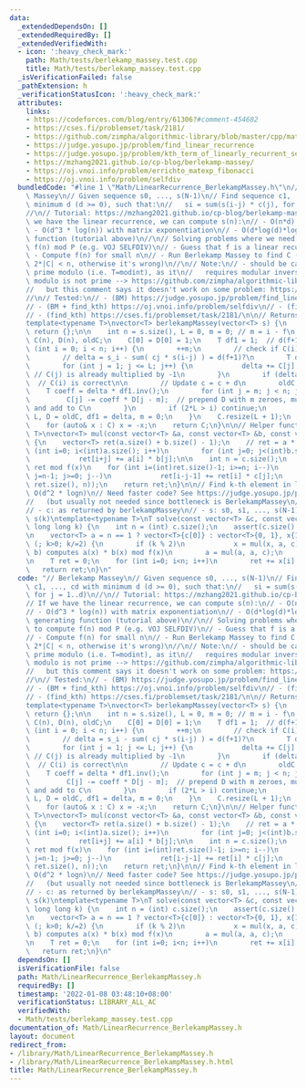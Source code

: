 ```yaml
---
data:
  _extendedDependsOn: []
  _extendedRequiredBy: []
  _extendedVerifiedWith:
  - icon: ':heavy_check_mark:'
    path: Math/tests/berlekamp_massey.test.cpp
    title: Math/tests/berlekamp_massey.test.cpp
  _isVerificationFailed: false
  _pathExtension: h
  _verificationStatusIcon: ':heavy_check_mark:'
  attributes:
    links:
    - https://codeforces.com/blog/entry/61306?#comment-454682
    - https://cses.fi/problemset/task/2181/
    - https://github.com/zimpha/algorithmic-library/blob/master/cpp/mathematics/linear-recurrence.cc
    - https://judge.yosupo.jp/problem/find_linear_recurrence
    - https://judge.yosupo.jp/problem/kth_term_of_linearly_recurrent_sequence
    - https://mzhang2021.github.io/cp-blog/berlekamp-massey/
    - https://oj.vnoi.info/problem/errichto_matexp_fibonacci
    - https://oj.vnoi.info/problem/selfdiv
  bundledCode: "#line 1 \"Math/LinearRecurrence_BerlekampMassey.h\"\n// Berlekamp\
    \ Massey\n// Given sequence s0, ..., s(N-1)\n// Find sequence c1, ..., cd with\
    \ minimum d (d >= 0), such that:\n//   si = sum(s(i-j) * c(j), for j = 1..d)\n\
    //\n// Tutorial: https://mzhang2021.github.io/cp-blog/berlekamp-massey/\n// If\
    \ we have the linear recurrence, we can compute s(n):\n// - O(n*d) naively\n//\
    \ - O(d^3 * log(n)) with matrix exponentiation\n// - O(d*log(d)*log(k)) with generating\
    \ function (tutorial above)\n//\n// Solving problems where we need to compute\
    \ f(n) mod P (e.g. VOJ SELFDIV)\n// - Guess that f is a linear recurrence\n//\
    \ - Compute f(n) for small n\n// - Run Berlekamp Massey to find C (we must have\
    \ 2*|C| < n, otherwise it's wrong)\n//\n// Note:\n// - should be calculated in\
    \ prime modulo (i.e. T=modint), as it\n//   requires modular inverse\n// - when\
    \ modulo is not prime --> https://github.com/zimpha/algorithmic-library/blob/master/cpp/mathematics/linear-recurrence.cc\n\
    //   but this comment says it doesn't work on some problem: https://codeforces.com/blog/entry/61306?#comment-454682\n\
    //\n// Tested:\n// - (BM) https://judge.yosupo.jp/problem/find_linear_recurrence\n\
    // - (BM + find_kth) https://oj.vnoi.info/problem/selfdiv\n// - (find_kth) https://oj.vnoi.info/problem/errichto_matexp_fibonacci\n\
    // - (find_kth) https://cses.fi/problemset/task/2181/\n\n// Returns c1, ..., cd\n\
    template<typename T>\nvector<T> berlekampMassey(vector<T> s) {\n    if (s.empty())\
    \ return {};\n\n    int n = s.size(), L = 0, m = 0; // m = i - f\n    vector<T>\
    \ C(n), D(n), oldC;\n    C[0] = D[0] = 1;\n    T df1 = 1;  // d(f+1)\n    for\
    \ (int i = 0; i < n; i++) {\n        ++m;\n        // check if C(i) == a(i)\n\
    \        // delta = s_i - sum( cj * s(i-j) ) = d(f+1)?\n        T delta = s[i];\n\
    \        for (int j = 1; j <= L; j++) {\n            delta += C[j] * s[i-j]; \
    \ // C(j) is already multiplied by -1\n        }\n        if (delta == 0) continue;\
    \  // C(i) is correct\n\n        // Update c = c + d\n        oldC = C;\n    \
    \    T coeff = delta * df1.inv();\n        for (int j = m; j < n; j++) {\n   \
    \         C[j] -= coeff * D[j - m];  // prepend D with m zeroes, multiply by coeff\
    \ and add to C\n        }\n        if (2*L > i) continue;\n        L = i + 1 -\
    \ L, D = oldC, df1 = delta, m = 0;\n    }\n    C.resize(L + 1);\n    C.erase(C.begin());\n\
    \    for (auto& x : C) x = -x;\n    return C;\n}\n\n// Helper function\ntemplate<typename\
    \ T>\nvector<T> mul(const vector<T> &a, const vector<T> &b, const vector<T>& c)\
    \ {\n    vector<T> ret(a.size() + b.size() - 1);\n    // ret = a * b\n    for\
    \ (int i=0; i<(int)a.size(); i++)\n        for (int j=0; j<(int)b.size(); j++)\n\
    \            ret[i+j] += a[i] * b[j];\n\n    int n = c.size();\n    // reducing\
    \ ret mod f(x)\n    for (int i=(int)ret.size()-1; i>=n; i--)\n        for (int\
    \ j=n-1; j>=0; j--)\n            ret[i-j-1] += ret[i] * c[j];\n    ret.resize(min((int)\
    \ ret.size(), n));\n    return ret;\n}\n\n// Find k-th element in linear recurrence:\
    \ O(d^2 * logn)\n// Need faster code? See https://judge.yosupo.jp/problem/kth_term_of_linearly_recurrent_sequence\n\
    //   (but usually not needed since bottleneck is BerlekampMassey\n//\n// Params:\n\
    // - c: as returned by berlekampMassey\n// - s: s0, s1, ..., s(N-1)\n// Returns:\
    \ s(k)\ntemplate<typename T>\nT solve(const vector<T> &c, const vector<T> &s,\
    \ long long k) {\n    int n = (int) c.size();\n    assert(c.size() <= s.size());\n\
    \n    vector<T> a = n == 1 ? vector<T>{c[0]} : vector<T>{0, 1}, x{1};\n    for\
    \ (; k>0; k/=2) {\n        if (k % 2)\n            x = mul(x, a, c);  // mul(a,\
    \ b) computes a(x) * b(x) mod f(x)\n        a = mul(a, a, c);\n    }\n    x.resize(n);\n\
    \n    T ret = 0;\n    for (int i=0; i<n; i++)\n        ret += x[i] * s[i];\n \
    \   return ret;\n}\n"
  code: "// Berlekamp Massey\n// Given sequence s0, ..., s(N-1)\n// Find sequence\
    \ c1, ..., cd with minimum d (d >= 0), such that:\n//   si = sum(s(i-j) * c(j),\
    \ for j = 1..d)\n//\n// Tutorial: https://mzhang2021.github.io/cp-blog/berlekamp-massey/\n\
    // If we have the linear recurrence, we can compute s(n):\n// - O(n*d) naively\n\
    // - O(d^3 * log(n)) with matrix exponentiation\n// - O(d*log(d)*log(k)) with\
    \ generating function (tutorial above)\n//\n// Solving problems where we need\
    \ to compute f(n) mod P (e.g. VOJ SELFDIV)\n// - Guess that f is a linear recurrence\n\
    // - Compute f(n) for small n\n// - Run Berlekamp Massey to find C (we must have\
    \ 2*|C| < n, otherwise it's wrong)\n//\n// Note:\n// - should be calculated in\
    \ prime modulo (i.e. T=modint), as it\n//   requires modular inverse\n// - when\
    \ modulo is not prime --> https://github.com/zimpha/algorithmic-library/blob/master/cpp/mathematics/linear-recurrence.cc\n\
    //   but this comment says it doesn't work on some problem: https://codeforces.com/blog/entry/61306?#comment-454682\n\
    //\n// Tested:\n// - (BM) https://judge.yosupo.jp/problem/find_linear_recurrence\n\
    // - (BM + find_kth) https://oj.vnoi.info/problem/selfdiv\n// - (find_kth) https://oj.vnoi.info/problem/errichto_matexp_fibonacci\n\
    // - (find_kth) https://cses.fi/problemset/task/2181/\n\n// Returns c1, ..., cd\n\
    template<typename T>\nvector<T> berlekampMassey(vector<T> s) {\n    if (s.empty())\
    \ return {};\n\n    int n = s.size(), L = 0, m = 0; // m = i - f\n    vector<T>\
    \ C(n), D(n), oldC;\n    C[0] = D[0] = 1;\n    T df1 = 1;  // d(f+1)\n    for\
    \ (int i = 0; i < n; i++) {\n        ++m;\n        // check if C(i) == a(i)\n\
    \        // delta = s_i - sum( cj * s(i-j) ) = d(f+1)?\n        T delta = s[i];\n\
    \        for (int j = 1; j <= L; j++) {\n            delta += C[j] * s[i-j]; \
    \ // C(j) is already multiplied by -1\n        }\n        if (delta == 0) continue;\
    \  // C(i) is correct\n\n        // Update c = c + d\n        oldC = C;\n    \
    \    T coeff = delta * df1.inv();\n        for (int j = m; j < n; j++) {\n   \
    \         C[j] -= coeff * D[j - m];  // prepend D with m zeroes, multiply by coeff\
    \ and add to C\n        }\n        if (2*L > i) continue;\n        L = i + 1 -\
    \ L, D = oldC, df1 = delta, m = 0;\n    }\n    C.resize(L + 1);\n    C.erase(C.begin());\n\
    \    for (auto& x : C) x = -x;\n    return C;\n}\n\n// Helper function\ntemplate<typename\
    \ T>\nvector<T> mul(const vector<T> &a, const vector<T> &b, const vector<T>& c)\
    \ {\n    vector<T> ret(a.size() + b.size() - 1);\n    // ret = a * b\n    for\
    \ (int i=0; i<(int)a.size(); i++)\n        for (int j=0; j<(int)b.size(); j++)\n\
    \            ret[i+j] += a[i] * b[j];\n\n    int n = c.size();\n    // reducing\
    \ ret mod f(x)\n    for (int i=(int)ret.size()-1; i>=n; i--)\n        for (int\
    \ j=n-1; j>=0; j--)\n            ret[i-j-1] += ret[i] * c[j];\n    ret.resize(min((int)\
    \ ret.size(), n));\n    return ret;\n}\n\n// Find k-th element in linear recurrence:\
    \ O(d^2 * logn)\n// Need faster code? See https://judge.yosupo.jp/problem/kth_term_of_linearly_recurrent_sequence\n\
    //   (but usually not needed since bottleneck is BerlekampMassey\n//\n// Params:\n\
    // - c: as returned by berlekampMassey\n// - s: s0, s1, ..., s(N-1)\n// Returns:\
    \ s(k)\ntemplate<typename T>\nT solve(const vector<T> &c, const vector<T> &s,\
    \ long long k) {\n    int n = (int) c.size();\n    assert(c.size() <= s.size());\n\
    \n    vector<T> a = n == 1 ? vector<T>{c[0]} : vector<T>{0, 1}, x{1};\n    for\
    \ (; k>0; k/=2) {\n        if (k % 2)\n            x = mul(x, a, c);  // mul(a,\
    \ b) computes a(x) * b(x) mod f(x)\n        a = mul(a, a, c);\n    }\n    x.resize(n);\n\
    \n    T ret = 0;\n    for (int i=0; i<n; i++)\n        ret += x[i] * s[i];\n \
    \   return ret;\n}\n"
  dependsOn: []
  isVerificationFile: false
  path: Math/LinearRecurrence_BerlekampMassey.h
  requiredBy: []
  timestamp: '2022-01-08 03:48:10+08:00'
  verificationStatus: LIBRARY_ALL_AC
  verifiedWith:
  - Math/tests/berlekamp_massey.test.cpp
documentation_of: Math/LinearRecurrence_BerlekampMassey.h
layout: document
redirect_from:
- /library/Math/LinearRecurrence_BerlekampMassey.h
- /library/Math/LinearRecurrence_BerlekampMassey.h.html
title: Math/LinearRecurrence_BerlekampMassey.h
---
```

